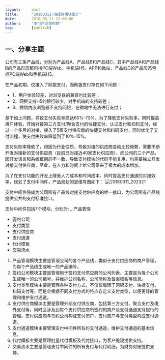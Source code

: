 ```yaml
---  
layout:     post   
title:      "20180311-清结算模块设计"  
date:       2018-03-11 12:00:00  
author:     "支付产品架构群"  
tag:		[publish]   
--- 
```


## 一、分享主题

公司有三条产品线，分别为产品线A、产品线B和产品线C，其中产品线A和产品线B的产品形态都包括PC端Web、手机端H5、APP和微站，产品线C的产品形态包括PC端Web和手机端H5。

在产品初期，仅接入了网银支付，而网银支付存在如下问题：  
- 1、用户体验较差，对浏览器的兼容也比较差；   
- 2、网银支持H5的银行较少，对手机端的支持较差；   
- 3、微信内嵌浏览器不支持网银，在微站中无法进行支付；   

基于如上问题，导致支付失败率高达60%-70%。为了降低支付失败率，同时提高用户体验，开始对接第三方支付/聚合支付的快捷支付、认证支付和扫码支付，经过一个多月的对接，接入了5家支付供应商的快捷支付和扫码支付，同时优化了支付流程，使支付失败率降低到了10%-15%。  

支付失败率降低了，但因为行业性质，导致对接的供应商变动比较频繁，需要不断开发对接新的支付供应商（目前已对接近40家支付供应商），而公司的三个产品，因开发语言和系统框架的不一致，导致支付模块的代码不能复用，均需要独立开发对接支付供应商，至此，在人力和时间上给公司带来了极大的成本增加。

为了在支付功能的开发上降低人力成本和时间成本，同时提高支付通道的对接效率，规划了支付中间件，产品规划的思维导图如下：
![20180311_202321](http://static.cocolian.org/img/20180311_202321.png)

支付中间件将成为公司所有产品线对接支付供应商的唯一接口，为公司所有产品线提供公共的支付标准接口。

支付中间件包括7个模块，分别为:
_ 产品管理  
- 签约公司  
- 支付类型  
- 支付供应商  
- 支付通道  
- 代付模板  
- 交易流水  

1. 产品管理模块主要是管理公司的各个产品线，类似于支付供应商的商户管理，为每个产品线生成唯一的产品编号。  
2. 签约公司模块主要是管理用于签约支付供应商的公司列表，主要是为每个公司生成唯一的公司编号，并维护公司名称、公司简称及备案域名等信息。   
3. 支付类型模块主要是管理各种支付方式，不仅仅局限于网银支付、快捷支付、扫码支付等，而是会根据不同支付方式的特点自定义支付类型，以便更好的管理和维护支付通道。  
4. 支付供应商模块主要是管理外部支付供应商，包括第三方支付、聚合支付及境外支付等，同时会涉及到每个支付供应商所签约的商户及支付通道支持银行的管理。支付供应商与签约公司构成支付商户，支付商户与支付类型构成支付通道。  
5. 支付通道模块主要管理支付中间件所有的支付通道，维护支付通道的基本信息。  
6. 代付模板主要是管理批量代付模板及代付接口，为客户提现提供支持。  
7. 交易流水主要是管理支付中间件的所有支付与代付明细，为财务对账提供支持。  

